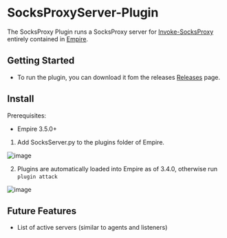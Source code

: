 # SocksProxyServer-Plugin
The SocksProxy Plugin runs a SocksProxy server for [Invoke-SocksProxy](https://github.com/BC-SECURITY/Invoke-SocksProxy)
entirely contained in [Empire](https://github.com/BC-SECURITY/Empire/). 

## Getting Started
* To run the plugin, you can download it fom the releases [Releases](https://github.com/BC-SECURITY/Invoke-SocksProxy/releases) page. 

## Install
Prerequisites:
- Empire 3.5.0+

1. Add SocksServer.py to the plugins folder of Empire.

![image](https://user-images.githubusercontent.com/20302208/95636534-49f85f00-0a44-11eb-87c1-754a2368febb.png)


2. Plugins are automatically loaded into Empire as of 3.4.0, otherwise run ```plugin attack```

![image](https://user-images.githubusercontent.com/20302208/95636737-b5dac780-0a44-11eb-9f82-34dcb66c24fe.png)

## Future Features
- List of active servers (similar to agents and listeners)
